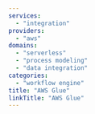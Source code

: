 ```yaml
---
services:
  - "integration"
providers:
  - "aws"
domains:
  - "serverless"
  - "process modeling"
  - "data integration"
categories:
  - "workflow engine"
title: "AWS Glue"
linkTitle: "AWS Glue"
---
```

